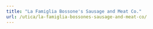 ```yaml
---
title: "La Famiglia Bossone's Sausage and Meat Co."
url: /utica/la-famiglia-bossones-sausage-and-meat-co/
---
```

